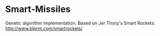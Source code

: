 # Smart-Missiles
Genetic algorithm implementation. Based on Jer Thorp's Smart Rockets: http://www.blprnt.com/smartrockets/
